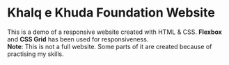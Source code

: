 <h1>Khalq e Khuda Foundation Website</h1>
<p>This is a demo of a responsive website created with HTML & CSS. <b>Flexbox</b> and <b>CSS Grid</b> has been used for responsiveness.<br><b>Note</b>: This is not a full website. Some parts of it are created because of practising my skills.</p>
